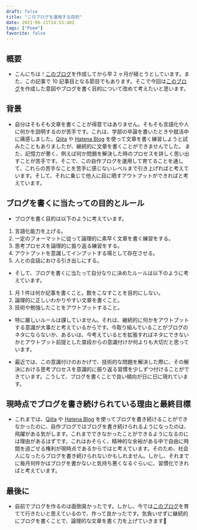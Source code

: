 ```yaml
---
draft: false
title: "このブログを運用する目的"
date: 2021-06-21T14:53:48Z
tags: ["Poem"]
favorite: false
---
```


## 概要

- こんにちは！[このブログ](https://hakiwata.jp/)を作成してから早 2 ヶ月が経とうとしています。また、この記事で 10 記事目となる節目でもあります。そこで今回は[このブログ](https://hakiwata.jp/)を作成した意図やブログを書く目的について改めて考えたいと思います。

## 背景

- 自分はそもそも文章を書くことが得意ではありません。そもそも言語化や人に何かを説明するのが苦手です。これは、学部の卒論を書いたときや就活中に痛感しました。[Qiita](https://qiita.com/HK-41) や [Hatena Blog](https://dilmnqvo.hatenablog.com/) を使って文章を書く練習しようと試みたこともありましたが、継続的に文章を書くことができませんでした。 また、記憶力が悪く、例えば何か問題を解決した時のプロセスを詳しく思い出すことが苦手です。そこで、この自作ブログを運用して育てることを通して、これらの苦手なことを苦手に感じないレベルまで引き上げればと考えています。そして、それに乗じて他人に目に晒すアウトプットができればと考えています。

## ブログを書くに当たっての目的とルール

- ブログを書く目的は以下のように考えています。

1. 言語化能力を上げる。
2. 一定のフォーマットに従って論理的に素早く文章を書く練習をする。
3. 思考プロセスを論理的に振り返る練習をする。
4. アウトプットを意識してインプットする場として存在させる。
5. 人との会話における引き出しにする。

- そして、ブログを書くに当たって自分なりに決めたルールは以下のように考えています。

1. 月 1 件は何か記事を書くこと。数をこなすことを目的にしない。
2. 論理的に正しいわかりやすい文章を書くこと。
3. 技術や勉強したことをアウトプットすること。

- 特に厳しいルールは課していません。それは、継続的に何かをアウトプットする意識が大事だと考えているからです。今取り組んでいることがブログのネタにならないか、あるいは、今考えているとを拡張すればネタにできないかとアウトプット前提とした普段からの意識付けが何よりも大切だと思っています。

- 最近では、この意識付けのおかげで、技術的な問題を解決した際に、その解決における思考プロセスを意識的に振り返る習慣を少しずつ付けることができています。こうして、ブログを書くことで良い傾向が日に日に現れています。

## 現時点でブログを書き続けられている理由と最終目標

- これまでは、[Qiita](https://qiita.com/HK-41) や [Hatena Blog](https://dilmnqvo.hatenablog.com/) を使ってブログを書き続けることができなかったのに、自作ブログではブログを書き続けられるようになったのは、飛躍がある気がします。これまでできなかったことができるようになるのには理由があるはずです。これはおそらく、精神的な余裕がある中で自由に時間を過ごせる権利が現時点であるからではと考えています。そのため、社会人になったらブログを書き続けられないかもしれません。しかし、それまでに毎月何件かはブログを書かないと気持ち悪くなるぐらいに、習慣化できればと考えています。

## 最後に

- 自前でブログを作るのは面倒臭かったです。しかし、今では[このブログ](https://hakiwata.jp/)を育てて行きたいと思えているので、作って良かったです。気負いせずに継続的にブログを書くことで、論理的な文章を書く力を上げていきます🤞
